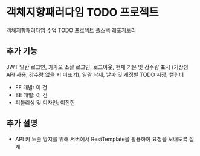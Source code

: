 # 객체지향패러다임 TODO 프로젝트
객체지향패러다임 수업 TODO 프로젝트 풀스택 레포지토리

## 추가 기능
JWT 일반 로그인, 카카오 소셜 로그인, 로그아웃, 현재 기온 및 강수량 표시 (기상청 API 사용, 강수량 없을 시 미표기), 일괄 삭제, 날짜 및 계정별 TODO 저장, 캘린더

- FE 개발: 이 건
- BE 개발: 이 건
- 퍼블리싱 및 디자인: 이진헌

## 추가 설명
- API 키 노출 방지를 위해 서버에서 RestTemplate을 활용하여 요청을 보내도록 설계
